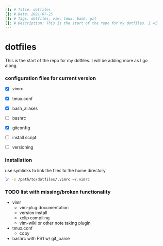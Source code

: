 ```yaml
---
[]: # Title: dotfiles
[]: # Date: 2021-07-25
[]: # Tags: dotfiles, vim, tmux, bash, git
[]: # Description: This is the start of the repo for my dotfiles. I will be adding more as I go along.
---
```


# dotfiles
This is the start of the repo for my dotfiles. I will be adding more as I go along.


### configuration files for current version
- [x] vimrc
- [x] tmux.conf
- [x] bash_aliases
- [ ] bashrc
- [x] gitconfig
- [ ] install script
- [ ] versioning


### installation
use symlinks to link the files to the home directory
```bash
ln -s /path/to/dotfiles/.vimrc ~/.vimrc
```

### TODO list with missing/broken functionality
- vimr
  - vim-plug documentation
  - version install
  - xclip compiling
  - vim-wiki or other note taking plugin
- tmux.conf
  - copy
- bashrc with PS1 w/ git_parse
